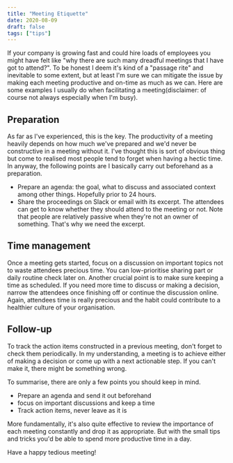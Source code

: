 ```yaml
---
title: "Meeting Etiquette"
date: 2020-08-09
draft: false
tags: ["tips"]
---
```


If your company is growing fast and could hire loads of employees you might have felt like "why there are such many dreadful meetings that I have got to attend?".
To be honest I deem it's kind of a "passage rite" and inevitable to some extent, but at least I'm sure we can mitigate the issue by making each meeting productive and on-time as much as we can. Here are some examples I usually do when facilitating a meeting(disclaimer: of course not always especially when I'm busy).

## Preparation

As far as I've experienced, this is the key. The productivity of a meeting heavily depends on how much we've prepared and we'd never be constructive in a meeting without it. I've thought this is sort of obvious thing but come to realised most people tend to forget when having a hectic time.
In anyway, the following points are I basically carry out beforehand as a preparation.

- Prepare an agenda: the goal, what to discuss and associated context among other things. Hopefully prior to 24 hours.
- Share the proceedings on Slack or email with its excerpt. The attendees can get to know whether they should attend to the meeting or not. Note that people are relatively passive when they're not an owner of something. That's why we need the excerpt.

## Time management

Once a meeting gets started, focus on a discussion on important topics not to waste attendees precious time. You can low-prioritise sharing part or daily routine check later on.
Another crucial point is to make sure keeping a time as scheduled. If you need more time to discuss or making a decision, narrow the attendees once finishing off or continue the discussion online. Again, attendees time is really precious and the habit could contribute to a healthier culture of your organisation.

## Follow-up

To track the action items constructed in a previous meeting, don't forget to check them periodically.  In my understanding, a meeting is to achieve either of making a decision or come up with a next actionable step. If you can't make it, there might be something wrong.

To summarise, there are only a few points you should keep in mind.

- Prepare an agenda and send it out beforehand
- focus on important discussions and keep a time
- Track action items, never leave as it is

More fundamentally, it's also quite effective to review the importance of each meeting constantly and drop it as appropriate. But with the small tips and tricks you'd be able to spend more productive time in a day.

Have a happy tedious meeting!
